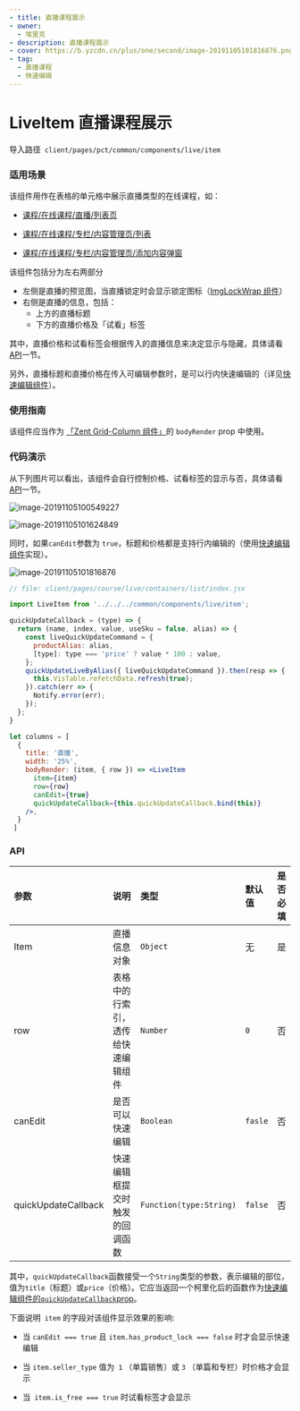 ```yaml
---
- title: 直播课程展示
- owner:
  - 埃里克
- description: 直播课程展示
- cover: https://b.yzcdn.cn/plus/one/second/image-20191105101816876.png
- tag:
  - 直播课程
  - 快速编辑
---
```


#  LiveItem 直播课程展示

导入路径` client/pages/pct/common/components/live/item`

### 适用场景

该组件用作在表格的单元格中展示直播类型的在线课程，如：

- [课程/在线课程/直播/列表页](https://www.youzan.com/v4/vis/pct/page/live#/list)

- [课程/在线课程/专栏/内容管理页/列表](https://www.youzan.com/v4/vis/pct/page/column#/content/360h6nham5u2f)

- [课程/在线课程/专栏/内容管理页/添加内容弹窗](https://www.youzan.com/v4/vis/pct/page/column#/content/360h6nham5u2f)

该组件包括分为左右两部分

- 左侧是直播的预览图，当直播锁定时会显示锁定图标（[ImgLockWrap 组件](../../../../../components/img/img-lock-wrap)）
- 右侧是直播的信息，包括：
  - 上方的直播标题
  - 下方的直播价格及「试看」标签

其中，直播价格和试看标签会根据传入的直播信息来决定显示与隐藏，具体请看[API](#api)一节。

另外，直播标题和直播价格在传入可编辑参数时，是可以行内快速编辑的（详见[快速编辑组件](../../quickupdate-info)）。

### 使用指南

该组件应当作为 [「Zent Grid-Column 组件」](http://fedoc.qima-inc.com/zent-beta/zh/component/grid#columns)的 `bodyRender` prop 中使用。

### 代码演示

从下列图片可以看出，该组件会自行控制价格、试看标签的显示与否，具体请看[API](#api)一节。

![image-20191105100549227](https://b.yzcdn.cn/plus/one/second/image-20191105100549227.png)



![image-20191105101624849](https://b.yzcdn.cn/plus/one/second/image-20191105101624849.png)

同时，如果`canEdit`参数为 `true`，标题和价格都是支持行内编辑的（使用[快速编辑组件]()实现）。

![image-20191105101816876](https://b.yzcdn.cn/plus/one/second/image-20191105101816876.png)

```jsx
// file: client/pages/course/live/containers/list/index.jsx

import LiveItem from '../../../common/components/live/item';

quickUpdateCallback = (type) => {
  return (name, index, value, useSku = false, alias) => {
    const liveQuickUpdateCommand = {
      productAlias: alias,
      [type]: type === 'price' ? value * 100 : value,
    };
    quickUpdateLiveByAlias({ liveQuickUpdateCommand }).then(resp => {
      this.VisTable.refetchData.refresh(true);
    }).catch(err => {
      Notify.error(err);
    });
  };
}

let columns = [
  {
    title: '直播',
    width: '25%',
    bodyRender: (item, { row }) => <LiveItem
      item={item}
      row={row}
      canEdit={true}
      quickUpdateCallback={this.quickUpdateCallback.bind(this)}
    />,
  }
 ]

```



### API

| 参数                | 说明                               | 类型                    | 默认值  | 是否必填 |
| :------------------ | :--------------------------------- | :---------------------- | :------ | :------- |
| Item                | 直播信息对象                       | `Object`                | 无      | 是       |
| row                 | 表格中的行索引，透传给快速编辑组件 | `Number`                | `0`     | 否       |
| canEdit             | 是否可以快速编辑                   | `Boolean`               | `fasle` | 否       |
| quickUpdateCallback | 快速编辑框提交时触发的回调函数     | `Function(type:String)` | `false` | 否       |

其中，`quickUpdateCallback`函数接受一个`String`类型的参数，表示编辑的部位，值为`title`（标题）或`price`（价格）。它应当返回一个柯里化后的函数作为[快速编辑组件的`quickUpdateCallback`prop](../../quickupdate-info#api)。

下面说明` item` 的字段对该组件显示效果的影响:

- 当 `canEdit === true` 且 `item.has_product_lock === false` 时才会显示快速编辑

- 当 `item.seller_type` 值为` 1` （单篇销售）或 `3` （单篇和专栏）时价格才会显示

- 当` item.is_free === true` 时试看标签才会显示
